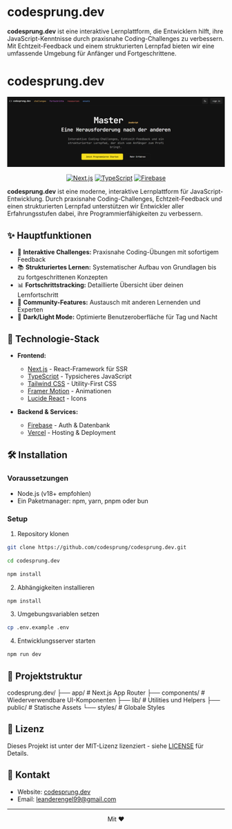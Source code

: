 # codesprung.dev

**codesprung.dev** ist eine interaktive Lernplattform, die Entwicklern hilft, ihre JavaScript-Kenntnisse durch praxisnahe Coding-Challenges zu verbessern. Mit Echtzeit-Feedback und einem strukturierten Lernpfad bieten wir eine umfassende Umgebung für Anfänger und Fortgeschrittene.

# codesprung.dev

<div align="center">
  <img src="./public/codesprung-hero.png" alt="CodeSprung Banner" width="600px"/>
  
  [![Next.js](https://img.shields.io/badge/Next.js-black?style=flat&logo=next.js&logoColor=white)](https://nextjs.org)
  [![TypeScript](https://img.shields.io/badge/TypeScript-007ACC?style=flat&logo=typescript&logoColor=white)](https://www.typescriptlang.org)
  [![Firebase](https://img.shields.io/badge/Firebase-FFCA28?style=flat&logo=firebase&logoColor=black)](https://firebase.google.com)
</div>

**codesprung.dev** ist eine moderne, interaktive Lernplattform für JavaScript-Entwicklung. Durch praxisnahe Coding-Challenges, Echtzeit-Feedback und einen strukturierten Lernpfad unterstützen wir Entwickler aller Erfahrungsstufen dabei, ihre Programmierfähigkeiten zu verbessern.

## ✨ Hauptfunktionen

- 🎯 **Interaktive Challenges:** Praxisnahe Coding-Übungen mit sofortigem Feedback
- 📚 **Strukturiertes Lernen:** Systematischer Aufbau von Grundlagen bis zu fortgeschrittenen Konzepten
- 📊 **Fortschrittstracking:** Detaillierte Übersicht über deinen Lernfortschritt
- 🤝 **Community-Features:** Austausch mit anderen Lernenden und Experten
- 🌙 **Dark/Light Mode:** Optimierte Benutzeroberfläche für Tag und Nacht

## 🚀 Technologie-Stack

- **Frontend:**
  - [Next.js](https://nextjs.org) - React-Framework für SSR
  - [TypeScript](https://www.typescriptlang.org) - Typsicheres JavaScript
  - [Tailwind CSS](https://tailwindcss.com) - Utility-First CSS
  - [Framer Motion](https://www.framer.com/motion/) - Animationen
  - [Lucide React](https://lucide.dev/) - Icons

- **Backend & Services:**
  - [Firebase](https://firebase.google.com) - Auth & Datenbank
  - [Vercel](https://vercel.com) - Hosting & Deployment

## 🛠️ Installation

### Voraussetzungen

- Node.js (v18+ empfohlen)
- Ein Paketmanager: npm, yarn, pnpm oder bun

### Setup

1. Repository klonen

```bash
git clone https://github.com/codesprung/codesprung.dev.git
```

```bash
cd codesprung.dev
```

```bash
npm install
```
	
2. Abhängigkeiten installieren

```bash
npm install
```

3. Umgebungsvariablen setzen

```bash
cp .env.example .env
```

4. Entwicklungsserver starten

```bash
npm run dev
```

## 📁 Projektstruktur

codesprung.dev/
├── app/ # Next.js App Router
├── components/ # Wiederverwendbare UI-Komponenten
├── lib/ # Utilities und Helpers
├── public/ # Statische Assets
└── styles/ # Globale Styles

## 📝 Lizenz

Dieses Projekt ist unter der MIT-Lizenz lizenziert - siehe [LICENSE](LICENSE) für Details.

## 📧 Kontakt

- Website: [codesprung.dev](https://codesprung.dev)
- Email: [leanderengel99@gmail.com](mailto:leanderengel99@gmail.com)

---

<div align="center">
  Mit ❤️
</div>
